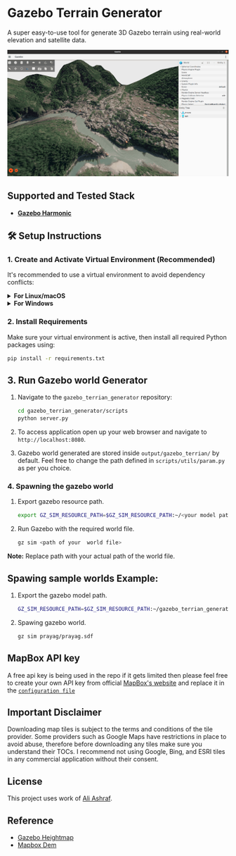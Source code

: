 # Gazebo Terrain Generator

A super easy-to-use tool for generate 3D Gazebo terrain using real-world elevation and satellite data.

<p align="center">
  <a href="https://www.youtube.com/watch?v=pxL2UF9xl_w">
    <img src="gif/thumnail.png" alt="Project Demo" width="1050"/>
  </a>
</p>

## Supported and Tested Stack

- **[Gazebo Harmonic](https://gazebosim.org/docs/harmonic/install_ubuntu/)**

## 🛠️ Setup Instructions

### 1. Create and Activate Virtual Environment (Recommended)

It's recommended to use a virtual environment to avoid dependency conflicts:

<details>
<summary><strong>For Linux/macOS</strong></summary>

```bash
python3 -m venv venv
source venv/bin/activate
```

</details>

<details>
<summary><strong>For Windows</strong></summary>

```bash
python -m venv venv
venv\Scripts\activate
```

</details>

### 2. Install Requirements

Make sure your virtual environment is active, then install all required Python packages using:
  ```bash
  pip install -r requirements.txt
  ```

## 3. Run Gazebo world Generator
1. Navigate to the `gazebo_terrian_generator` repository:
    ```bash
    cd gazebo_terrian_generator/scripts
    python server.py
    ```

2. To access application open up your web browser and navigate to `http://localhost:8080`.
3. Gazebo world generated are stored inside `output/gazebo_terrian/` by default. Feel free to change the path defined in `scripts/utils/param.py` as per you choice.

### 4. Spawning the gazebo world
1. Export gazebo resource path.
    ```bash 
    export GZ_SIM_RESOURCE_PATH=$GZ_SIM_RESOURCE_PATH:~/<your model path here>
    ```

2. Run Gazebo with the required world file.
    ```bash 
    gz sim <path of your  world file>
    ```


**Note:** Replace path with your actual path of the world file.


## Spawing sample worlds Example: 

1. Export the gazebo model path.
    ```bash
    GZ_SIM_RESOURCE_PATH=$GZ_SIM_RESOURCE_PATH:~/gazebo_terrian_generator/sample_worlds
    ```
2. Spawing gazebo world.
    ```bash
    gz sim prayag/prayag.sdf
    ```

## MapBox API key
A free api key is being used in the repo if it gets limited then please feel free to create your own API key from official [MapBox's website](https://www.mapbox.com/) and replace it in the [`configuration file`](scripts/utils/param.py)

## Important Disclaimer

Downloading map tiles is subject to the terms and conditions of the tile provider. Some providers such as Google Maps have restrictions in place to avoid abuse, therefore before downloading any tiles make sure you understand their TOCs. I recommend not using Google, Bing, and ESRI tiles in any commercial application without their consent.

## License

This project uses work of [Ali Ashraf](https://github.com/AliFlux/MapTilesDownloader).

## Reference
- [Gazebo Heightmap](https://github.com/AS4SR/general_info/wiki/Creating-Heightmaps-for-Gazebo
)
- [Mapbox Dem](https://docs.mapbox.com/data/tilesets/reference/mapbox-terrain-dem-v1/)